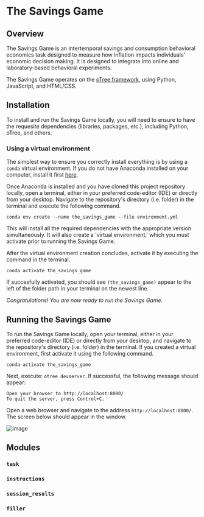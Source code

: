 # The Savings Game

## Overview
The Savings Game is an intertemporal savings and consumption behavioral economics task designed to measure how inflation impacts individuals' economic decision making. It is designed to integrate into online and laboratory-based behavioral experiments.

The Savings Game operates on the [oTree framework](https://www.otree.org/), using Python, JavaScript, and HTML/CSS.

## Installation
To install and run the Savings Game locally, you will need to ensure to have the requesite dependencies (libraries, packages, etc.), including Python, oTree, and others.
### Using a virtual environment
The simplest way to ensure you correctly install everything is by using a `conda` virtual environment. If you do not have Anaconda installed on your computer, install it first [here](https://www.anaconda.com/download).

Once Anaconda is installed and you have cloned this project repository locally, open a terminal, either in your preferred code-editor (IDE) or directly from your desktop. Navigate to the repository's directory (i.e. folder) in the terminal and execute the following command.
```
conda env create --name the_savings_game --file environment.yml
```
This will install all the required dependencies with the appropriate version simultaneously. It will also create a 'virtual environment,' which you must activate prior to running the Savings Game.

After the virtual environment creation concludes, activate it by executing the command in the terminal.
```
conda activate the_savings_game
```
If succesfully activated, you should see `(the_savings_game)` appear to the left of the folder path in your terminal on the newest line. 

*Congratulations! You are now ready to run the Savings Game.*

## Running the Savings Game
To run the Savings Game locally, open your terminal, either in your preferred code-editor (IDE) or directly from your desktop, and navigate to the repository's directory (i.e. folder) in the terminal. If you created a virtual environment, first activate it using the following command.
```
conda activate the_savings_game
```

Next, execute: `otree devserver`. If successful, the following message should appear:
```
Open your browser to http://localhost:8000/
To quit the server, press Control+C.
```

Open a web browser and navigate to the address `http://localhost:8000/`. The screen below should appear in the window.

![image](https://github.com/le-nate/the_savings_game/assets/99023298/e927dcb3-d6be-4091-bd96-fe6dd7213cb2)


## Modules
### `task`

### `instructions`

### `session_results`

### `filler`



